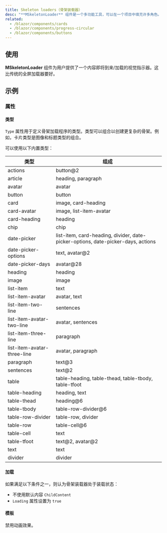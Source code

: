 ```yaml
---
title: Skeleton loaders（骨架装载器）
desc: "**MSkeletonLoader** 组件是一个多功能工具，可以在一个项目中填充许多角色。 在其核心部分，该组件向用户提供了一个指示，指出某些东西即将出现但尚未可用。 有超过30个预先定义的选项，可以组合成定制的示例。"
related:
  - /blazor/components/cards
  - /blazor/components/progress-circular
  - /blazor/components/buttons
---
```


## 使用

**MSkeletonLoader** 组件为用户提供了一个内容即将到来/加载的视觉指示器。这比传统的全屏加载器要好。

<skeleton-loaders-usage></skeleton-loaders-usage>

## 示例

### 属性

#### 类型

`Type` 属性用于定义骨架加载程序的类型。类型可以组合以创建更复杂的骨架。例如，卡片类型是图像和标题类型的组合。

<masa-example file="Examples.components.skeleton_loaders.Type"></masa-example>

可以使用以下内置类型：

| 类型                          | 组成                                                                               |
|-----------------------------|----------------------------------------------------------------------------------|
| actions                     | button@2                                                                         |
| article                     | heading, paragraph                                                               |
| avatar                      | avatar                                                                           |
| button                      | button                                                                           |
| card                        | image, card-heading                                                              |
| card-avatar                 | image, list-item-avatar                                                          |
| card-heading                | heading                                                                          |
| chip                        | chip                                                                             |
| date-picker                 | list-item, card-heading, divider, date-picker-options, date-picker-days, actions |
| date-picker-options         | text, avatar@2                                                                   |
| date-picker-days            | avatar@28                                                                        |
| heading                     | heading                                                                          |
| image                       | image                                                                            |
| list-item                   | text                                                                             |
| list-item-avatar            | avatar, text                                                                     |
| list-item-two-line          | sentences                                                                        |
| list-item-avatar-two-line   | avatar, sentences                                                                |
| list-item-three-line        | paragraph                                                                        |
| list-item-avatar-three-line | avatar, paragraph                                                                |
| paragraph                   | text@3                                                                           |
| sentences                   | text@2                                                                           |
| table                       | table-heading, table-thead, table-tbody, table-tfoot                             |
| table-heading               | heading, text                                                                    |
| table-thead                 | heading@6                                                                        |
| table-tbody                 | table-row-divider@6                                                              |
| table-row-divider           | table-row, divider                                                               |
| table-row                   | table-cell@6                                                                     |
| table-cell                  | text                                                                             |
| table-tfoot                 | text@2, avatar@2                                                                 |
| text                        | text                                                                             |
| divider                     | divider                                                                          |

#### 加载

如果满足以下条件之一，则认为骨架装载器处于装载状态：

- 不使用默认内容 `ChildContent`
- `Loading` 属性设置为 `true`

<masa-example file="Examples.components.skeleton_loaders.Loading"></masa-example>

#### 模板

禁用动画效果。

<masa-example file="Examples.components.skeleton_loaders.Boilerplate"></masa-example>

